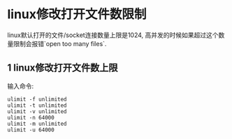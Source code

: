 linux修改打开文件数限制
===

<div class="jumbotron">
<p>linux默认打开的文件/socket连接数量上限是1024, 高并发的时候如果超过这个数量限制会报错`open too many files`.</p>  
</div>

1 linux修改打开文件数上限
---
输入命令:

	ulimit -f unlimited  
	ulimit -t unlimited  
	ulimit -v unlimited  
	ulimit -n 64000  
	ulimit -m unlimited  
	ulimit -u 64000